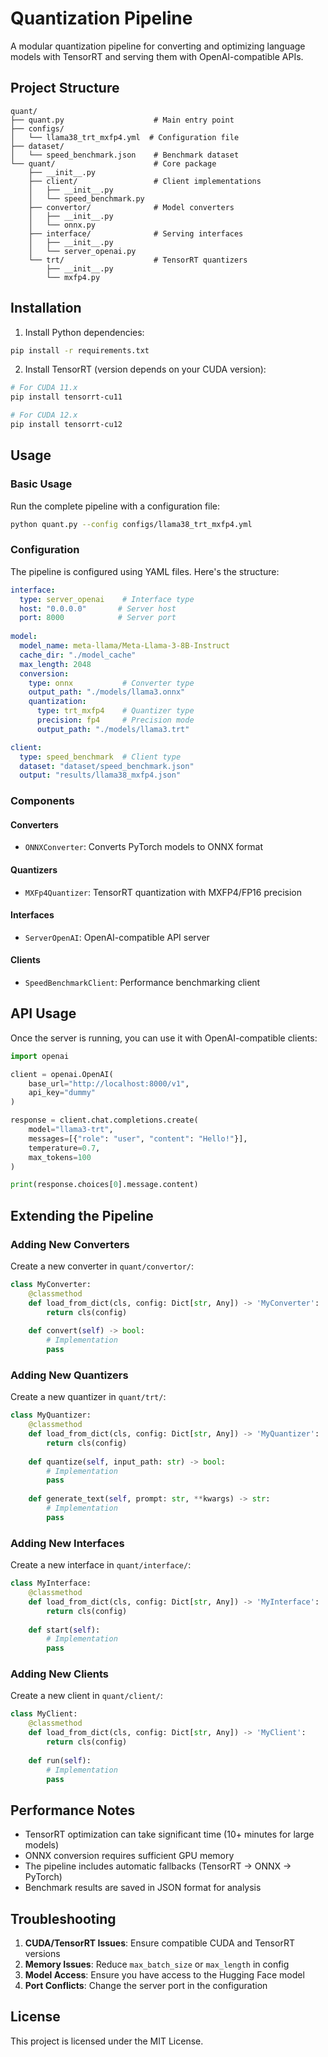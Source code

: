 # Quantization Pipeline

A modular quantization pipeline for converting and optimizing language models with TensorRT and serving them with OpenAI-compatible APIs.

## Project Structure

```
quant/
├── quant.py                    # Main entry point
├── configs/
│   └── llama38_trt_mxfp4.yml  # Configuration file
├── dataset/
│   └── speed_benchmark.json    # Benchmark dataset
└── quant/                      # Core package
    ├── __init__.py
    ├── client/                 # Client implementations
    │   ├── __init__.py
    │   └── speed_benchmark.py
    ├── convertor/              # Model converters
    │   ├── __init__.py
    │   └── onnx.py
    ├── interface/              # Serving interfaces
    │   ├── __init__.py
    │   └── server_openai.py
    └── trt/                    # TensorRT quantizers
        ├── __init__.py
        └── mxfp4.py
```

## Installation

1. Install Python dependencies:
```bash
pip install -r requirements.txt
```

2. Install TensorRT (version depends on your CUDA version):
```bash
# For CUDA 11.x
pip install tensorrt-cu11

# For CUDA 12.x  
pip install tensorrt-cu12
```

## Usage

### Basic Usage

Run the complete pipeline with a configuration file:

```bash
python quant.py --config configs/llama38_trt_mxfp4.yml
```

### Configuration

The pipeline is configured using YAML files. Here's the structure:

```yaml
interface:
  type: server_openai    # Interface type
  host: "0.0.0.0"       # Server host
  port: 8000            # Server port
  
model:
  model_name: meta-llama/Meta-Llama-3-8B-Instruct
  cache_dir: "./model_cache"
  max_length: 2048
  conversion:
    type: onnx           # Converter type
    output_path: "./models/llama3.onnx"
    quantization:
      type: trt_mxfp4    # Quantizer type
      precision: fp4     # Precision mode
      output_path: "./models/llama3.trt"

client:
  type: speed_benchmark  # Client type
  dataset: "dataset/speed_benchmark.json"
  output: "results/llama38_mxfp4.json"
```

### Components

#### Converters
- `ONNXConverter`: Converts PyTorch models to ONNX format

#### Quantizers
- `MXFp4Quantizer`: TensorRT quantization with MXFP4/FP16 precision

#### Interfaces
- `ServerOpenAI`: OpenAI-compatible API server

#### Clients
- `SpeedBenchmarkClient`: Performance benchmarking client

## API Usage

Once the server is running, you can use it with OpenAI-compatible clients:

```python
import openai

client = openai.OpenAI(
    base_url="http://localhost:8000/v1",
    api_key="dummy"
)

response = client.chat.completions.create(
    model="llama3-trt",
    messages=[{"role": "user", "content": "Hello!"}],
    temperature=0.7,
    max_tokens=100
)

print(response.choices[0].message.content)
```

## Extending the Pipeline

### Adding New Converters

Create a new converter in `quant/convertor/`:

```python
class MyConverter:
    @classmethod
    def load_from_dict(cls, config: Dict[str, Any]) -> 'MyConverter':
        return cls(config)
    
    def convert(self) -> bool:
        # Implementation
        pass
```

### Adding New Quantizers

Create a new quantizer in `quant/trt/`:

```python
class MyQuantizer:
    @classmethod
    def load_from_dict(cls, config: Dict[str, Any]) -> 'MyQuantizer':
        return cls(config)
    
    def quantize(self, input_path: str) -> bool:
        # Implementation
        pass
    
    def generate_text(self, prompt: str, **kwargs) -> str:
        # Implementation
        pass
```

### Adding New Interfaces

Create a new interface in `quant/interface/`:

```python
class MyInterface:
    @classmethod
    def load_from_dict(cls, config: Dict[str, Any]) -> 'MyInterface':
        return cls(config)
    
    def start(self):
        # Implementation
        pass
```

### Adding New Clients

Create a new client in `quant/client/`:

```python
class MyClient:
    @classmethod
    def load_from_dict(cls, config: Dict[str, Any]) -> 'MyClient':
        return cls(config)
    
    def run(self):
        # Implementation
        pass
```

## Performance Notes

- TensorRT optimization can take significant time (10+ minutes for large models)
- ONNX conversion requires sufficient GPU memory
- The pipeline includes automatic fallbacks (TensorRT → ONNX → PyTorch)
- Benchmark results are saved in JSON format for analysis

## Troubleshooting

1. **CUDA/TensorRT Issues**: Ensure compatible CUDA and TensorRT versions
2. **Memory Issues**: Reduce `max_batch_size` or `max_length` in config
3. **Model Access**: Ensure you have access to the Hugging Face model
4. **Port Conflicts**: Change the server port in the configuration

## License

This project is licensed under the MIT License.